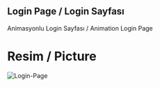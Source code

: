 
## Login Page / Login Sayfası

Animasyonlu Login Sayfası / Animation Login Page

# Resim / Picture


![Login-Page](https://i.hizliresim.com/14rbt14.gif)

    
